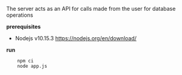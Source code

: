 The server acts as an API for calls made from the user for database operations

**prerequisites**
* Nodejs v10.15.3 https://nodejs.org/en/download/

**run**
```
    npm ci
    node app.js
```
